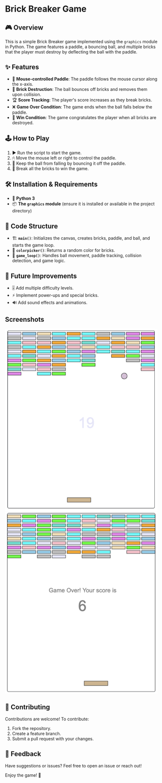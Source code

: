 # Brick Breaker Game

## 🎮 Overview
This is a simple Brick Breaker game implemented using the `graphics` module in Python. The game features a paddle, a bouncing ball, and multiple bricks that the player must destroy by deflecting the ball with the paddle.

## ✨ Features
- 🎯 **Mouse-controlled Paddle**: The paddle follows the mouse cursor along the x-axis.
- 🧱 **Brick Destruction**: The ball bounces off bricks and removes them upon collision.
- 🏆 **Score Tracking**: The player's score increases as they break bricks.
- ❌ **Game Over Condition**: The game ends when the ball falls below the paddle.
- 🎉 **Win Condition**: The game congratulates the player when all bricks are destroyed.

## 🕹 How to Play
1. ▶️ Run the script to start the game.
2. 🖱 Move the mouse left or right to control the paddle.
3. 🔄 Keep the ball from falling by bouncing it off the paddle.
4. 🧨 Break all the bricks to win the game.

## 🛠 Installation & Requirements
- 🐍 **Python 3**
- 📦 **The `graphics` module** (ensure it is installed or available in the project directory)

## 📌 Code Structure
- 🏗 **`main()`**: Initializes the canvas, creates bricks, paddle, and ball, and starts the game loop.
- 🎨 **`colorpicker()`**: Returns a random color for bricks.
- 🔄 **`game_loop()`**: Handles ball movement, paddle tracking, collision detection, and game logic.

## 🚀 Future Improvements
- 🎚 Add multiple difficulty levels.
- ⚡ Implement power-ups and special bricks.
- 🔊 Add sound effects and animations.

## Screenshots
![](https://github.com/nandandkl/breakout/blob/a5a2543ba9e8ff8038d3e0a4d7d2fbc3281a26ea/screenshot2.png)
![](https://github.com/nandandkl/breakout/blob/a5a2543ba9e8ff8038d3e0a4d7d2fbc3281a26ea/screenshot1.png)

## 🤝 Contributing
Contributions are welcome! To contribute:

1. Fork the repository.
2. Create a feature branch.
3. Submit a pull request with your changes.

## 💬 Feedback
Have suggestions or issues? Feel free to open an issue or reach out!

Enjoy the game! 🎾

